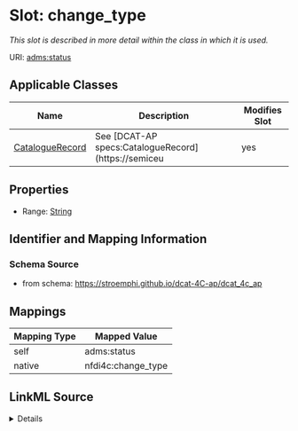 

# Slot: change_type


_This slot is described in more detail within the class in which it is used._





URI: [adms:status](http://www.w3.org/ns/adms#status)



<!-- no inheritance hierarchy -->





## Applicable Classes

| Name | Description | Modifies Slot |
| --- | --- | --- |
| [CatalogueRecord](CatalogueRecord.md) | See [DCAT-AP specs:CatalogueRecord](https://semiceu |  yes  |







## Properties

* Range: [String](String.md)





## Identifier and Mapping Information







### Schema Source


* from schema: https://stroemphi.github.io/dcat-4C-ap/dcat_4c_ap




## Mappings

| Mapping Type | Mapped Value |
| ---  | ---  |
| self | adms:status |
| native | nfdi4c:change_type |




## LinkML Source

<details>
```yaml
name: change_type
description: This slot is described in more detail within the class in which it is
  used.
from_schema: https://stroemphi.github.io/dcat-4C-ap/dcat_4c_ap
rank: 1000
slot_uri: adms:status
alias: change_type
domain_of:
- CatalogueRecord
range: string

```
</details>